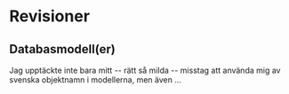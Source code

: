 # Revisioner

## Databasmodell(er)

Jag upptäckte inte bara mitt -- rätt så milda -- misstag att använda mig av svenska objektnamn i modellerna, men även ...